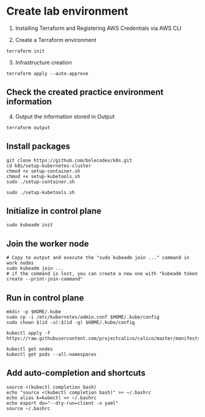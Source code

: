 # Create lab environment

1. Installing Terraform and Registering AWS Credentials via AWS CLI

2. Create a Terraform environment
```
terraform init
```

3. Infrastructure creation
```
terraform apply --auto-approve
```

## Check the created practice environment information

4. Output the information stored in Output
```
terraform output
```

## Install packages

```
git clone https://github.com/bolecodex/k8s.git
cd k8s/setup-kubernetes-cluster
chmod +x setup-container.sh
chmod +x setup-kubetools.sh
sudo ./setup-container.sh
```
```
sudo ./setup-kubetools.sh
```

## Initialize in control plane
```
sudo kubeadm init
```
## Join the worker node
```
# Copy te output and execute the "sudo kubeadm join ..." command in work nodes
sudo kubeadm join ...
# if the command is lost, you can create a new one with "kubeadm token create --print-join-command"
```
## Run in control plane
```
mkdir -p $HOME/.kube
sudo cp -i /etc/kubernetes/admin.conf $HOME/.kube/config
sudo chown $(id -u):$(id -g) $HOME/.kube/config

kubectl apply -f https://raw.githubusercontent.com/projectcalico/calico/master/manifests/calico.yaml

kubectl get nodes
kubectl get pods --all-namespaces
```
## Add auto-completion and shortcuts
```
source <(kubectl completion bash)
echo "source <(kubectl completion bash)" >> ~/.bashrc
echo alias k=kubectl >> ~/.bashrc
echo export do="--dry-run=client -o yaml"
source ~/.bashrc
```
